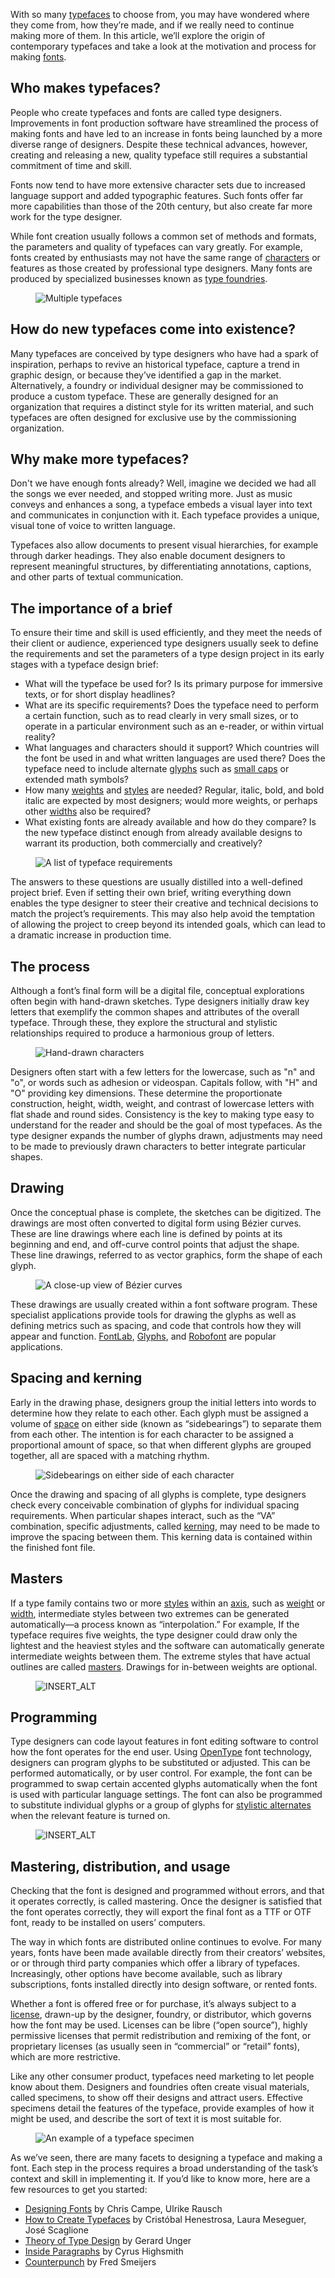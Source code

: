 With so many [typefaces](/glossary/typeface) to choose from, you may have wondered where they come from, how they’re made, and if we really need to continue making more of them. In this article, we’ll explore the origin of contemporary typefaces and take a look at the motivation and process for making [fonts](/glossary/font).

<h2>Who makes typefaces?</h2>

People who create typefaces and fonts are called type designers. Improvements in font production software have streamlined the process of making fonts and have led to an increase in fonts being launched by a more diverse range of designers. Despite these technical advances, however, creating and releasing a new, quality typeface still requires a substantial commitment of time and skill. 

Fonts now tend to have more extensive character sets due to increased language support and added typographic features. Such fonts offer far more capabilities than those of the 20th century, but also create far more work for the type designer.

While font creation usually follows a common set of methods and formats, the parameters and quality of typefaces can vary greatly. For example, fonts created by enthusiasts may not have the same range of [characters](/glossary/character) or features as those created by professional type designers. Many fonts are produced by specialized businesses known as [type foundries](/glossary/type_foundry).

<figure>

![Multiple typefaces](images/1MontageofTypefaces.svg)

</figure>

<h2>How do new typefaces come into existence?</h2>

Many typefaces are conceived by type designers who have had a spark of inspiration, perhaps to revive an historical typeface, capture a trend in graphic design, or because they’ve identified a gap in the market. Alternatively, a foundry or individual designer may be commissioned to produce a custom typeface. These are generally designed for an organization that requires a distinct style for its written material, and such typefaces are often designed for exclusive use by the commissioning organization.

<h2>Why make more typefaces?</h2>

Don't we have enough fonts already? Well, imagine we decided we had all the songs we ever needed, and stopped writing more. Just as music conveys and enhances a song, a typeface embeds a visual layer into text and communicates in conjunction with it. Each typeface provides a unique, visual tone of voice to written language.

Typefaces also allow documents to present visual hierarchies, for example through darker headings. They also enable document designers to represent meaningful structures, by differentiating annotations, captions, and other parts of textual communication.

<h2>The importance of a brief</h2>

To ensure their time and skill is used efficiently, and they meet the needs of their client or audience, experienced type designers usually seek to define the requirements and set the parameters of a type design project in its early stages with a typeface design brief:

* What will the typeface be used for? Is its primary purpose for immersive texts, or for short display headlines?
* What are its specific requirements? Does the typeface need to perform a certain function, such as to read clearly in very small sizes, or to operate in a particular environment such as an e-reader, or within virtual reality?
* What languages and characters should it support? Which countries will the font be used in and what written languages are used there? Does the typeface need to include alternate [glyphs](/glossary/glyph) such as [small caps](/glossary/small_caps) or extended math symbols?
* How many [weights](/glossary/weight) and [styles](/glossary/style) are needed? Regular, italic, bold, and bold italic are expected by most designers; would more weights, or perhaps other [widths](/glossary/width) also be required?
* What existing fonts are already available and how do they compare? Is the new typeface distinct enough from already available designs to warrant its production, both commercially and creatively?

<figure>

![A list of typeface requirements](images/2Checklist.svg)

</figure>

The answers to these questions are usually distilled into a well-defined project brief. Even if setting their own brief, writing everything down enables the type designer to steer their creative and technical decisions to match the project’s requirements. This may also help avoid the temptation of allowing the project to creep beyond its intended goals, which can lead to a dramatic increase in production time.

<h2>The process</h2>

Although a font’s final form will be a digital file, conceptual explorations often begin with hand-drawn sketches. Type designers initially draw key letters that exemplify the common shapes and attributes of the overall typeface. Through these, they explore the structural and stylistic relationships required to produce a harmonious group of letters. 

<figure>

![Hand-drawn characters](images/3SketchedType.svg)

</figure>

Designers often start with a few letters for the lowercase, such as "n" and "o", or words such as adhesion or videospan. Capitals follow, with "H" and "O" providing key dimensions. These determine the proportionate construction, height, width, weight, and contrast of lowercase letters with flat shade and round sides. Consistency is the key to making type easy to understand for the reader and should be the goal of most typefaces. As the type designer expands the number of glyphs drawn, adjustments may need to be made to previously drawn characters to better integrate particular shapes.

<h2>Drawing</h2>

Once the conceptual phase is complete, the sketches can be digitized. The drawings are most often converted to digital form using Bézier curves. These are line drawings where each line is defined by points at its beginning and end, and off-curve control points that adjust the shape. These line drawings, referred to as vector graphics, form the shape of each glyph.  

<figure>

![A close-up view of Bézier curves](images/4Beziercurve.svg)

</figure>

These drawings are usually created within a font software program. These specialist applications provide tools for drawing the glyphs as well as defining metrics such as spacing, and code that controls how they will appear and function. [FontLab](https://www.fontlab.com/font-editor/fontlab/), [Glyphs](https://glyphsapp.com), and [Robofont](https://robofont.com/) are popular applications.

<h2>Spacing and kerning</h2>

Early in the drawing phase, designers group the initial letters into words to determine how they relate to each other. Each glyph must be assigned a volume of [space](/glossary/spaces) on either side (known as “sidebearings”) to separate them from each other. The intention is for each character to be assigned a proportional amount of space, so that when different glyphs are grouped together, all are spaced with a matching rhythm.

<figure>

![Sidebearings on either side of each character](images/5Sidebearings.svg)

</figure>

Once the drawing and spacing of all glyphs is complete, type designers check every conceivable combination of glyphs for individual spacing requirements. When particular shapes interact, such as the “VA” combination, specific adjustments, called [kerning](/glossary/kerning_kerning_pairs), may need to be made to improve the spacing between them. This kerning data is contained within the finished font file. 

<h2>Masters</h2>

If a type family contains two or more [styles](/glossary/style) within an [axis](/glossary/axis_in_variable_fonts), such as [weight](/glossary/weight) or [width](/glossary/width), intermediate styles between two extremes can be generated automatically—a process known as “interpolation.” For example, If the typeface requires five weights, the type designer could draw only the lightest and the heaviest styles and the software can automatically generate intermediate weights between them. The extreme styles that have actual outlines are called [masters](/glossary/masters). Drawings for in-between weights are optional.

<figure>

![INSERT_ALT](images/existing_masters.svg)

</figure>

<h2>Programming</h2>

Type designers can code layout features in font editing software to control how the font operates for the end user. Using [OpenType](/glossary/open_type) font technology, designers can program glyphs to be substituted or adjusted. This can be performed automatically, or by user control. For example, the font can be programmed to swap certain accented glyphs automatically when the font is used with particular language settings. The font can also be programmed to substitute individual glyphs or a group of glyphs for [stylistic alternates](/glossary/alternates) when the relevant feature is turned on.

<figure>

![INSERT_ALT](images/existing_alternates.svg)

</figure>

<h2>Mastering, distribution, and usage</h2>

Checking that the font is designed and programmed without errors, and that it operates correctly, is called mastering. Once the designer is satisfied that the font operates correctly, they will export the final font as a TTF or OTF font, ready to be installed on users’ computers. 

The way in which fonts are distributed online continues to evolve. For many years, fonts have been made available directly from their creators’ websites, or or through third party companies which offer a library of typefaces. Increasingly, other options have become available, such as library subscriptions, fonts installed directly into design software, or rented fonts.

Whether a font is offered free or for purchase, it’s always subject to a [license](/glossary/licensing), drawn-up by the designer, foundry, or distributor, which governs how the font may be used. Licenses can be libre (“open source”), highly permissive licenses that permit redistribution and remixing of the font, or proprietary licenses (as usually seen in “commercial” or “retail” fonts), which are more restrictive.

Like any other consumer product, typefaces need marketing to let people know about them. Designers and foundries often create visual materials, called specimens, to show off their designs and attract users. Effective specimens detail the features of the typeface, provide examples of how it might be used, and describe the sort of text it is most suitable for. 

<figure>

![An example of a typeface specimen](images/6SpecimenExample.svg)

</figure>

As we’ve seen, there are many facets to designing a typeface and making a font. Each step in the process requires a broad understanding of the task’s context and skill in implementing it. If you’d like to know more, here are a few resources to get you started:

- [Designing Fonts](https://www.google.com/books/edition/Designing_Fonts/HHRzzQEACAAJ) by Chris Campe, Ulrike Rausch
- [How to Create Typefaces](https://www.google.com/books/edition/How_to_Create_Typefaces/-yW-tAEACAAJ) by Cristóbal Henestrosa, Laura Meseguer, José Scaglione 
- [Theory of Type Design](https://www.google.com/books/edition/Theory_of_Type_Design/_T9iswEACAAJ) by Gerard Unger
- [Inside Paragraphs](https://www.google.com/books/edition/Inside_Paragraphs/nzT3DwAAQBAJ) by Cyrus Highsmith
- [Counterpunch](https://www.google.com/books/edition/Counterpunch/dUZUAAAAMAAJ) by Fred Smeijers
